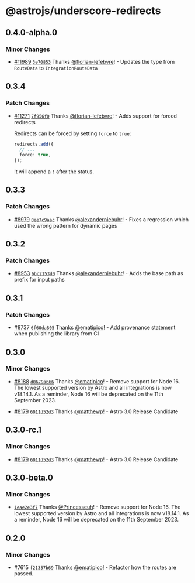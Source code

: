 # @astrojs/underscore-redirects

## 0.4.0-alpha.0

### Minor Changes

- [#11989](https://github.com/withastro/astro/pull/11989) [`3e70853`](https://github.com/withastro/astro/commit/3e70853b767b124bf867072b1c67474dd0b51c3f) Thanks [@florian-lefebvre](https://github.com/florian-lefebvre)! - Updates the type from `RouteData` to `IntegrationRouteData`

## 0.3.4

### Patch Changes

- [#11271](https://github.com/withastro/astro/pull/11271) [`7f956f0`](https://github.com/withastro/astro/commit/7f956f07958e1a486ca0e28d4135c33ec7c347b0) Thanks [@florian-lefebvre](https://github.com/florian-lefebvre)! - Adds support for forced redirects

  Redirects can be forced by setting `force` to `true`:

  ```ts
  redirects.add({
    // ...
    force: true,
  });
  ```

  It will append a `!` after the status.

## 0.3.3

### Patch Changes

- [#8979](https://github.com/withastro/astro/pull/8979) [`0ee7c9aac`](https://github.com/withastro/astro/commit/0ee7c9aac9d0dbe727edb91ce944d607947aa242) Thanks [@alexanderniebuhr](https://github.com/alexanderniebuhr)! - Fixes a regression which used the wrong pattern for dynamic pages

## 0.3.2

### Patch Changes

- [#8953](https://github.com/withastro/astro/pull/8953) [`6bc2153d0`](https://github.com/withastro/astro/commit/6bc2153d0ffb5b534caabb84f0fbe1af5c3d7826) Thanks [@alexanderniebuhr](https://github.com/alexanderniebuhr)! - Adds the base path as prefix for input paths

## 0.3.1

### Patch Changes

- [#8737](https://github.com/withastro/astro/pull/8737) [`6f60da805`](https://github.com/withastro/astro/commit/6f60da805e0014bc50dd07bef972e91c73560c3c) Thanks [@ematipico](https://github.com/ematipico)! - Add provenance statement when publishing the library from CI

## 0.3.0

### Minor Changes

- [#8188](https://github.com/withastro/astro/pull/8188) [`d0679a666`](https://github.com/withastro/astro/commit/d0679a666f37da0fca396d42b9b32bbb25d29312) Thanks [@ematipico](https://github.com/ematipico)! - Remove support for Node 16. The lowest supported version by Astro and all integrations is now v18.14.1. As a reminder, Node 16 will be deprecated on the 11th September 2023.

- [#8179](https://github.com/withastro/astro/pull/8179) [`6011d52d3`](https://github.com/withastro/astro/commit/6011d52d38e43c3e3d52bc3bc41a60e36061b7b7) Thanks [@matthewp](https://github.com/matthewp)! - Astro 3.0 Release Candidate

## 0.3.0-rc.1

### Minor Changes

- [#8179](https://github.com/withastro/astro/pull/8179) [`6011d52d3`](https://github.com/withastro/astro/commit/6011d52d38e43c3e3d52bc3bc41a60e36061b7b7) Thanks [@matthewp](https://github.com/matthewp)! - Astro 3.0 Release Candidate

## 0.3.0-beta.0

### Minor Changes

- [`1eae2e3f7`](https://github.com/withastro/astro/commit/1eae2e3f7d693c9dfe91c8ccfbe606d32bf2fb81) Thanks [@Princesseuh](https://github.com/Princesseuh)! - Remove support for Node 16. The lowest supported version by Astro and all integrations is now v18.14.1. As a reminder, Node 16 will be deprecated on the 11th September 2023.

## 0.2.0

### Minor Changes

- [#7615](https://github.com/withastro/astro/pull/7615) [`f21357b69`](https://github.com/withastro/astro/commit/f21357b69d94fe8d81f267efddb182d1a3cc678a) Thanks [@ematipico](https://github.com/ematipico)! - Refactor how the routes are passed.
